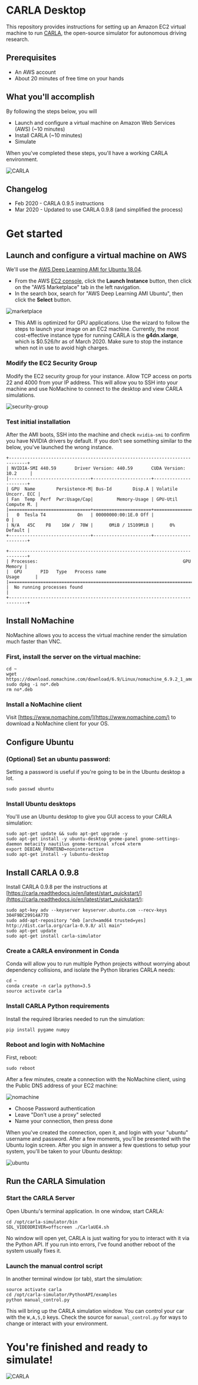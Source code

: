 # CARLA Desktop

This repository provides instructions for setting up an Amazon EC2 virtual machine to run [CARLA](http://carla.org), the open-source simulator for autonomous driving research. 

## Prerequisites

* An AWS account
* About 20 minutes of free time on your hands

## What you'll accomplish

By following the steps below, you will

* Launch and configure a virtual machine on Amazon Web Services (AWS) (~10 minutes)
* Install CARLA (~10 minutes)
* Simulate

When you've completed these steps, you'll have a working CARLA environment.

![CARLA](img/carla.gif)

## Changelog

* Feb 2020 - CARLA 0.9.5 instructions
* Mar 2020 - Updated to use CARLA 0.9.8 (and simplified the process)

# Get started

## Launch and configure a virtual machine on AWS

We'll use the [AWS Deep Learning AMI for Ubuntu 18.04](https://docs.aws.amazon.com/dlami/latest/devguide/ubuntu18-04.html).

* From the AWS [EC2 console](https://console.aws.amazon.com/ec2/v2/), click the **Launch Instance** button, then click on the "AWS Marketplace" tab in the left navigation.
* In the search box, search for "AWS Deep Learning AMI Ubuntu", then click the **Select** button.

![marketplace](img/ami-aws-marketplace.png)

* This AMI is optimized for GPU applications. Use the wizard to follow the steps to launch your image on an EC2 machine. Currently, the most cost-effective instance type for running CARLA is the __g4dn.xlarge__, which is $0.526/hr as of March 2020. Make sure to stop the instance when not in use to avoid high charges. 

### Modify the EC2 Security Group

Modify the EC2 security group for your instance. Allow TCP access on ports 22 and 4000 from your IP address. This will allow you to SSH into your machine and use NoMachine to connect to the desktop and view CARLA simulations.

![security-group](img/sg.png)

### Test initial installation

After the AMI boots, SSH into the machine and check `nvidia-smi` to confirm you have NVIDIA drivers by default. If you don't see something similar to the below, you've launched the wrong instance.

```
+-----------------------------------------------------------------------------+
| NVIDIA-SMI 440.59       Driver Version: 440.59       CUDA Version: 10.2     |
|-------------------------------+----------------------+----------------------+
| GPU  Name        Persistence-M| Bus-Id        Disp.A | Volatile Uncorr. ECC |
| Fan  Temp  Perf  Pwr:Usage/Cap|         Memory-Usage | GPU-Util  Compute M. |
|===============================+======================+======================|
|   0  Tesla T4            On   | 00000000:00:1E.0 Off |                    0 |
| N/A   45C    P8    16W /  70W |      0MiB / 15109MiB |      0%      Default |
+-------------------------------+----------------------+----------------------+

+-----------------------------------------------------------------------------+
| Processes:                                                       GPU Memory |
|  GPU       PID   Type   Process name                             Usage      |
|=============================================================================|
|  No running processes found                                                 |
+-----------------------------------------------------------------------------+
```

## Install NoMachine

NoMachine allows you to access the virtual machine render the simulation much faster than VNC. 

### First, install the server on the virtual machine:

```
cd ~
wget https://download.nomachine.com/download/6.9/Linux/nomachine_6.9.2_1_amd64.deb
sudo dpkg -i no*.deb
rm no*.deb
```

### Install a NoMachine client

Visit [https://www.nomachine.com/](https://www.nomachine.com/) to download a NoMachine client for your OS.

## Configure Ubuntu

### (Optional) Set an ubuntu password:

Setting a password is useful if you're going to be in the Ubuntu desktop a lot.

    sudo passwd ubuntu

### Install Ubuntu desktops

You'll use an Ubuntu desktop to give you GUI access to your CARLA simulation:

```
sudo apt-get update && sudo apt-get upgrade -y
sudo apt-get install -y ubuntu-desktop gnome-panel gnome-settings-daemon metacity nautilus gnome-terminal xfce4 xterm
export DEBIAN_FRONTEND=noninteractive
sudo apt-get install -y lubuntu-desktop
```

## Install CARLA 0.9.8

Install CARLA 0.9.8 per the instructions at [https://carla.readthedocs.io/en/latest/start_quickstart/](https://carla.readthedocs.io/en/latest/start_quickstart/):

```
sudo apt-key adv --keyserver keyserver.ubuntu.com --recv-keys 304F9BC29914A77D
sudo add-apt-repository "deb [arch=amd64 trusted=yes] http://dist.carla.org/carla-0.9.8/ all main"
sudo apt-get update
sudo apt-get install carla-simulator
```

### Create a CARLA environment in Conda

Conda will allow you to run multiple Python projects without worrying about dependency collisions, and isolate the Python libraries CARLA needs:

```
cd ~
conda create -n carla python=3.5
source activate carla
```

### Install CARLA Python requirements

Install the required libraries needed to run the simulation:

```
pip install pygame numpy
```

### Reboot and login with NoMachine

First, reboot:

    sudo reboot
    
After a few minutes, create a connection with the NoMachine client, using the Public DNS address of your EC2 machine:

![nomachine](img/nomachine.png)

* Choose Password authentication
* Leave "Don't use a proxy" selected
* Name your connection, then press done

When you've created the connection, open it, and login with your "ubuntu" username and password. After a few moments, you'll be presented with the Ubuntu login screen. After you sign in answer a few questions to setup your system, you'll be taken to your Ubuntu desktop:

![ubuntu](img/ubuntu.png)

## Run the CARLA Simulation

### Start the CARLA Server

Open Ubuntu's terminal application. In one window, start CARLA:

    cd /opt/carla-simulator/bin
    SDL_VIDEODRIVER=offscreen ./CarlaUE4.sh

No window will open yet, CARLA is just waiting for you to interact with it via the Python API. If you run into errors, I've found another reboot of the system usually fixes it.

### Launch the manual control script

In another terminal window (or tab), start the simulation:

    source activate carla
    cd /opt/carla-simulator/PythonAPI/examples
    python manual_control.py

This will bring up the CARLA simulation window. You can control your car with the `W,A,S,D` keys. Check the source for `manual_control.py` for ways to change or interact with your environment.

# You're finished and ready to simulate!

![CARLA](img/carla.gif)

